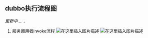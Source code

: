 dubbo执行流程图
---
*更新中......*



1. 服务调用者invoke流程
![在这里插入图片描述](https://img-blog.csdnimg.cn/20200720164544366.png?x-oss-process=image/watermark,type_ZmFuZ3poZW5naGVpdGk,shadow_10,text_aHR0cHM6Ly9ibG9nLmNzZG4ubmV0L3l1YW5zaGFuZ3NoZW5naHVv,size_16,color_FFFFFF,t_70)
![在这里插入图片描述](https://img-blog.csdnimg.cn/20200720164711916.png?x-oss-process=image/watermark,type_ZmFuZ3poZW5naGVpdGk,shadow_10,text_aHR0cHM6Ly9ibG9nLmNzZG4ubmV0L3l1YW5zaGFuZ3NoZW5naHVv,size_16,color_FFFFFF,t_70)